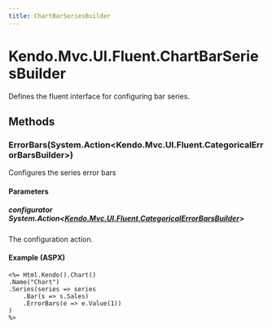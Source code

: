 ```yaml
---
title: ChartBarSeriesBuilder
---
```


# Kendo.Mvc.UI.Fluent.ChartBarSeriesBuilder
Defines the fluent interface for configuring bar series.




## Methods


### ErrorBars(System.Action\<Kendo.Mvc.UI.Fluent.CategoricalErrorBarsBuilder\>)
Configures the series error bars


#### Parameters

##### configurator System.Action<[Kendo.Mvc.UI.Fluent.CategoricalErrorBarsBuilder](/api/aspnet-mvc/Kendo.Mvc.UI.Fluent/CategoricalErrorBarsBuilder)>
The configuration action.




#### Example (ASPX)
    <%= Html.Kendo().Chart()
    .Name("Chart")
    .Series(series => series
        .Bar(s => s.Sales)
        .ErrorBars(e => e.Value(1))
    )
    %>



